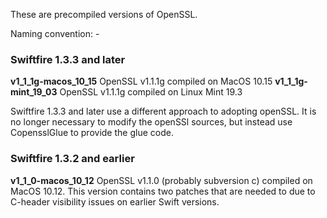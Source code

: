 These are precompiled versions of OpenSSL.

Naming convention: <openssl-version>-<build-system>

### Swiftfire 1.3.3 and later

__v1_1_1g-macos_10_15__ OpenSSL v1.1.1g compiled on MacOS 10.15
__v1_1_1g-mint_19_03__ OpenSSL v1.1.1g compiled on Linux Mint 19.3

Swiftfire 1.3.3 and later use a different approach to adopting openSSL. It is no longer necessary to modify the openSSl sources, but instead use CopensslGlue to provide the glue code.

### Swiftfire 1.3.2 and earlier

__v1_1_0-macos_10_12__ OpenSSL v1.1.0 (probably subversion c) compiled on MacOS 10.12. This version contains two patches that are needed to due to C-header visibility issues on earlier Swift versions.



